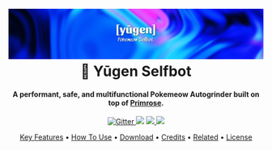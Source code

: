 <h1 align="center">
  <br>
  <a href="https://github.com/fuwu99/yugen"><img src="https://github.com/fuwu99/yugen/blob/main/assets/yugen.png" alt="Yugen Selfbot" width="1000"></a>
  <br>
  🐞 Yūgen Selfbot
  <br>
</h1>

<h4 align="center">A performant, safe, and multifunctional Pokemeow Autogrinder built on top of <a href="https://github.com/fuwu99/primrose-pokemeow" target="_blank">Primrose</a>.</h4>

<p align="center">
  <a href="https://badge.fury.io/js/electron-markdownify">
    <img src="https://badge.fury.io/js/electron-markdownify.svg"
         alt="Gitter">
  </a>
  <a href="https://gitter.im/amitmerchant1990/electron-markdownify"><img src="https://badges.gitter.im/amitmerchant1990/electron-markdownify.svg"></a>
  <a href="https://saythanks.io/to/bullredeyes@gmail.com">
      <img src="https://img.shields.io/badge/SayThanks.io-%E2%98%BC-1EAEDB.svg">
  </a>
  <a href="https://www.paypal.me/AmitMerchant">
    <img src="https://img.shields.io/badge/$-donate-ff69b4.svg?maxAge=2592000&amp;style=flat">
  </a>
</p>

<p align="center">
  <a href="#key-features">Key Features</a> •
  <a href="#how-to-use">How To Use</a> •
  <a href="#download">Download</a> •
  <a href="#credits">Credits</a> •
  <a href="#related">Related</a> •
  <a href="#license">License</a>
</p>
